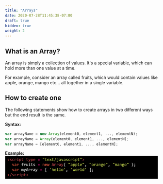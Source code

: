 ```yaml
---
title: "Arrays"
date: 2020-07-28T11:45:38-07:00
draft: true
hidden: true
weight: 2
---
```


## What is an Array?

An array is simply a collection of values. It's a special variable, which can hold more than one value at a time.

For example, consider an array called fruits, which would contain values like apple, orange, mango etc... all together in a single variable.   

## How to create one

The following statements show how to create arrays in two different ways but the end result is the same.

<b>Syntax:</b>
```javascript
var arrayName = new Array(element0, element1, ..., elementN);
var arrayName = Array(element0, element1, ..., elementN);
var arrayName = [element0, element1, ..., elementN];
```

<b>Example:</b>
![#Can't find image](../img/syntax.png)